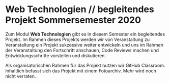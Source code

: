 # Web Technologien // begleitendes Projekt Sommersemester 2020

Zum Modul **Web Technologien** gibt es in diesem Semester ein begleitendes Projekt. Im Rahmen dieses Projekts werden wir von Veranstaltung zu Veranstaltung ein Projekt sukzessive weiter entwickeln und uns im Rahmen der Veranstaltung den Fortschritt anschauen, Code Reviews machen und Entwicklungsschritte vorstellen und diskutieren.

Als organisatorischen Rahmen für das Projekt nutzen wir GitHub Classroom. Inhaltlich befasst sich das Projekt mit einem Fotoarchiv. Mehr wird noch  nicht verraten. 
